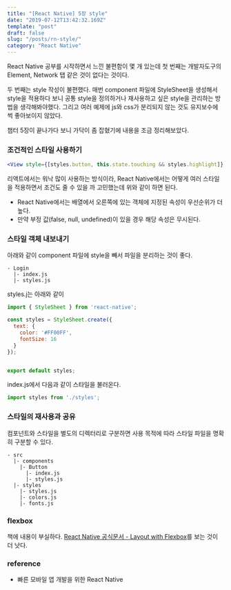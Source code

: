 ```yaml
---
title: "[React Native] 5장 style"
date: "2019-07-12T13:42:32.169Z"
template: "post"
draft: false
slug: "/posts/rn-style/"
category: "React Native"
---
```


React Native 공부를 시작하면서 느낀 불편함이 몇 개 있는데 첫 번째는 개발자도구의 Element, Network 탭 같은 것이 없다는 것이다.

두 번째는 style 작성이 불편했다. 매번 component 파일에 StyleSheet을 생성해서 style을 적용하다 보니
공통 style을 정의하거나 재사용하고 싶은 style을 관리하는 방법을 생각해봐야했다.
그리고 여러 예제에 js와 css가 분리되지 않는 것도 유지보수에 썩 좋아보이지 않았다.

챕터 5장이 끝나가다 보니 가닥이 좀 잡혔기에 내용을 조금 정리해보았다.

### 조건적인 스타일 사용하기
```jsx
<View style={[styles.button, this.state.touching && styles.highlight]} />
```
리액트에서는 워낙 많이 사용하는 방식이라, React Native에서는 어떻게 여러 스타일을 적용하면서 조건도 줄 수 있을 까 고민했는데 위와 같이 하면 된다.

- React Native에서는 배열에서 오른쪽에 있는 객체에 지정된 속성이 우선순위가 더 높다.
- 만약 부정 값(false, null, undefined)이 있을 경우 해당 속성은 무시된다.

### 스타일 객체 내보내기
아래와 같이 component 파일에 style을 빼서 파일을 분리하는 것이 좋다.
```
- Login
  |- index.js
  |- styles.js
```

styles.j는 아래와 같이
```js
import { StyleSheet } from 'react-native';

const styles = StyleSheet.create({
  text: {
    color: '#FF00FF',
    fontSize: 16
  }
});


export default styles;
```

index.js에서 다음과 같이 스타일을 불러온다.
```js
import styles from './styles';
```

### 스타일의 재사용과 공유
컴포넌트와 스타일을 별도의 디렉터리로 구분하면 사용 목적에 따라 스타일 파일을 명확히 구분할 수 있다.
```
- src
  |- components
    |- Button
      |- index.js
      |- styles.js
  |- styles
    |- styles.js
    |- colors.js
    |- fonts.js
```


### flexbox
책에 내용이 부실하다. [React Native 공식문서 - Layout with Flexbox](https://facebook.github.io/react-native/docs/flexbox)를 보는 것이 더 낫다.

### reference
* 빠른 모바일 앱 개발을 위한 React Native
